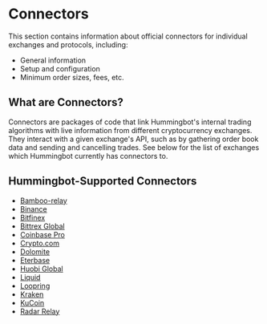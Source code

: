 # Connectors

This section contains information about official connectors for individual exchanges and protocols, including:

* General information
* Setup and configuration
* Minimum order sizes, fees, etc.

## What are Connectors?

Connectors are packages of code that link Hummingbot's internal trading algorithms with live information from different cryptocurrency exchanges. They interact with a given exchange's API, such as by gathering order book data and sending and cancelling trades. See below for the list of exchanges which Hummingbot currently has connectors to.

## Hummingbot-Supported Connectors

* [Bamboo-relay](/connectors/bamboo-relay)
* [Binance](/connectors/binance)
* [Bitfinex](/connectors/bitfinex)
* [Bittrex Global](/connectors/bittrex)
* [Coinbase Pro](/connectors/coinbase)
* [Crypto.com](/connectors/crypto-com)
* [Dolomite](/connectors/dolomite)
* [Eterbase](/connectors/eterbase)
* [Huobi Global](/connectors/huobi)
* [Liquid](/connectors/liquid)
* [Loopring](/connectors/loopring)
* [Kraken](/connectors/kraken)
* [KuCoin](/connectors/kucoin)
* [Radar Relay](/connectors/radar-relay)
